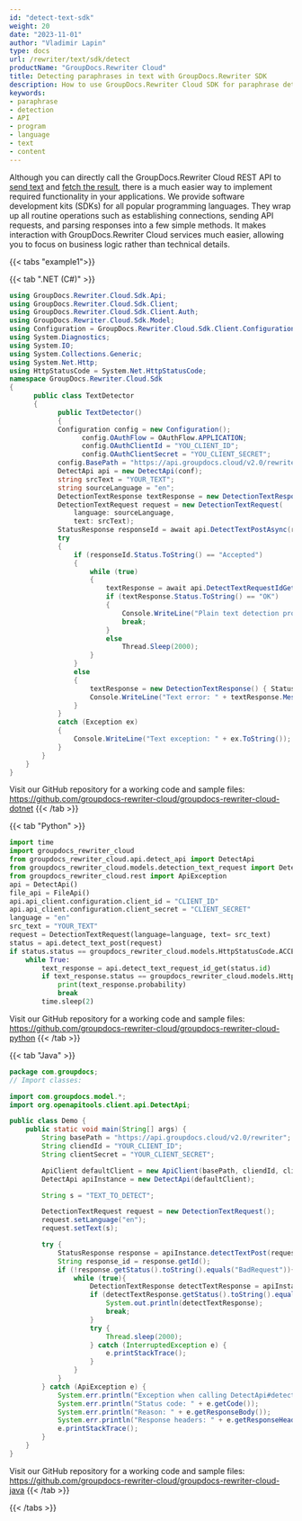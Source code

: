 ```yaml
---
id: "detect-text-sdk"
weight: 20
date: "2023-11-01"
author: "Vladimir Lapin"
type: docs
url: /rewriter/text/sdk/detect
productName: "GroupDocs.Rewriter Cloud"
title: Detecting paraphrases in text with GroupDocs.Rewriter SDK
description: How to use GroupDocs.Rewriter Cloud SDK for paraphrase detection in texts.
keywords:
- paraphrase
- detection
- API
- program
- language
- text
- content
---
```


Although you can directly call the GroupDocs.Rewriter Cloud REST API to [send text](/rewriter/text/request/) and [fetch the result](/rewriter/text/fetch/), there is a much easier way to implement required functionality in your applications. We provide software development kits (SDKs) for all popular programming languages. They wrap up all routine operations such as establishing connections, sending API requests, and parsing responses into a few simple methods. It makes interaction with GroupDocs.Rewriter Cloud services much easier, allowing you to focus on business logic rather than technical details.

{{< tabs "example1">}}

{{< tab ".NET (C#)" >}}

```csharp
using GroupDocs.Rewriter.Cloud.Sdk.Api;
using GroupDocs.Rewriter.Cloud.Sdk.Client;
using GroupDocs.Rewriter.Cloud.Sdk.Client.Auth;
using GroupDocs.Rewriter.Cloud.Sdk.Model;
using Configuration = GroupDocs.Rewriter.Cloud.Sdk.Client.Configuration;
using System.Diagnostics;
using System.IO;
using System.Collections.Generic;
using System.Net.Http;
using HttpStatusCode = System.Net.HttpStatusCode;
namespace GroupDocs.Rewriter.Cloud.Sdk
{
	  public class TextDetector
	  {
		    public TextDetector()
		    {
            Configuration config = new Configuration();
			      config.OAuthFlow = OAuthFlow.APPLICATION;
			      config.OAuthClientId = "YOU_CLIENT_ID";
			      config.OAuthClientSecret = "YOU_CLIENT_SECRET";
            config.BasePath = "https://api.groupdocs.cloud/v2.0/rewriter";
            DetectApi api = new DetectApi(conf);
            string srcText = "YOUR_TEXT";
            string sourceLanguage = "en";
            DetectionTextResponse textResponse = new DetectionTextResponse();
            DetectionTextRequest request = new DetectionTextRequest(
                language: sourceLanguage,
                text: srcText);
            StatusResponse responseId = await api.DetectTextPostAsync(request);;
            try
            {
                if (responseId.Status.ToString() == "Accepted")
                {
                    while (true)
                    {  
                        textResponse = await api.DetectTextRequestIdGetAsync(responseId.Id);
                        if (textResponse.Status.ToString() == "OK")
                        {
                            Console.WriteLine("Plain text detection probability: " + textResponse.Probability);
                            break;
                        }
                        else
                            Thread.Sleep(2000);
                    }
                }
                else
                {
                    textResponse = new DetectionTextResponse() { Status = responseId.Status, Message = responseId.Message };
                    Console.WriteLine("Text error: " + textResponse.Message);
                }
            }
            catch (Exception ex)
            {
                Console.WriteLine("Text exception: " + ex.ToString());
            }                
        }
    }
}
```
Visit our GitHub repository for a working code and sample files: https://github.com/groupdocs-rewriter-cloud/groupdocs-rewriter-cloud-dotnet
{{< /tab >}}

{{< tab "Python" >}}

```python
import time
import groupdocs_rewriter_cloud
from groupdocs_rewriter_cloud.api.detect_api import DetectApi  
from groupdocs_rewriter_cloud.models.detection_text_request import DetectionTextRequest
from groupdocs_rewriter_cloud.rest import ApiException
api = DetectApi()
file_api = FileApi()
api.api_client.configuration.client_id = "CLIENT_ID"
api.api_client.configuration.client_secret = "CLIENT_SECRET"
language = "en"
src_text = "YOUR_TEXT"
request = DetectionTextRequest(language=language, text= src_text)
status = api.detect_text_post(request)
if status.status == groupdocs_rewriter_cloud.models.HttpStatusCode.ACCEPTED:
    while True:
        text_response = api.detect_text_request_id_get(status.id)
        if text_response.status == groupdocs_rewriter_cloud.models.HttpStatusCode.OK:
            print(text_response.probability)
            break
        time.sleep(2)
```
Visit our GitHub repository for a working code and sample files: https://github.com/groupdocs-rewriter-cloud/groupdocs-rewriter-cloud-python
{{< /tab >}}

{{< tab "Java" >}}

```java
package com.groupdocs;
// Import classes:

import com.groupdocs.model.*;
import org.openapitools.client.api.DetectApi;

public class Demo {
    public static void main(String[] args) {
        String basePath = "https://api.groupdocs.cloud/v2.0/rewriter";
        String cliendId = "YOUR_CLIENT_ID";
        String clientSecret = "YOUR_CLIENT_SECRET";

        ApiClient defaultClient = new ApiClient(basePath, cliendId, clientSecret, null);
        DetectApi apiInstance = new DetectApi(defaultClient);

        String s = "TEXT_TO_DETECT";

        DetectionTextRequest request = new DetectionTextRequest();
        request.setLanguage("en");
        request.setText(s);

        try {
            StatusResponse response = apiInstance.detectTextPost(request);
            String response_id = response.getId();
            if (!response.getStatus().toString().equals("BadRequest")){
                while (true){
                    DetectionTextResponse detectTextResponse = apiInstance.detectTextRequestIdGet(response_id);
                    if (detectTextResponse.getStatus().toString().equals("OK")) {
                        System.out.println(detectTextResponse);
                        break;
                    }
                    try {
                        Thread.sleep(2000);
                    } catch (InterruptedException e) {
                        e.printStackTrace();
                    }
                }
            }
        } catch (ApiException e) {
            System.err.println("Exception when calling DetectApi#detectTextPost");
            System.err.println("Status code: " + e.getCode());
            System.err.println("Reason: " + e.getResponseBody());
            System.err.println("Response headers: " + e.getResponseHeaders());
            e.printStackTrace();
        }
    }
}
```
Visit our GitHub repository for a working code and sample files: https://github.com/groupdocs-rewriter-cloud/groupdocs-rewriter-cloud-java
{{< /tab >}}

{{< /tabs >}}
